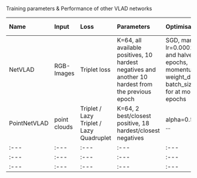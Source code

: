 Training parameters & Performance of other VLAD networks

|Name	|Input	|Loss	|Parameters	|Optimisation   |Metric	|Dataset & Performance
|:---   |:---   |:---   |:---   |:---   |:---   |:--- 
|NetVLAD    |RGB-Images	|Triplet loss	|K=64, all available positives, 10 hardest negatives and another 10 hardest from the previous epoch    |SGD, margin=0.1, lr=0.0001 or 0.001 and halved every 5 epochs, momentum=0.9, weight_decay=0.001, batch_size=4, trained for at most 30 epochs |25m, Top-N Recall	|Pittsburgh(Pitts250k), Tokyo 24/7
|PointNetVLAD   |point clouds   |Triplet / Lazy Triplet / Lazy Quadruplet   |K=64, 2 best/closest positive, 18 hardest/closest negatives   |alpha=0.5, beta=0.2, ...   |Top 1% Recall   |Oxford Robot Car, In-house datasets
|:---   |:---   |:---   |:---   |:---   |:---   |:--- 
|:---   |:---   |:---   |:---   |:---   |:---   |:--- 
|:---   |:---   |:---   |:---   |:---   |:---   |:--- 
